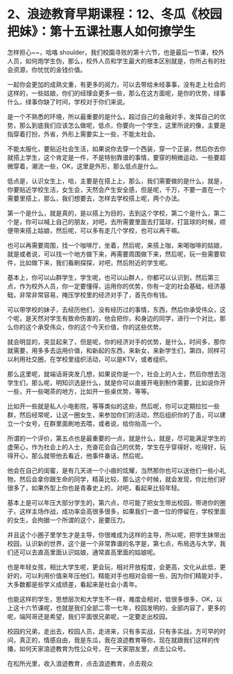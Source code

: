 # 2、浪迹教育早期课程：12、冬瓜《校园把妹》：第十五课社惠人如何撩学生

怎样担心~~，哈咯 shoulder，我们校園寻败的第十六节，也是最后一节课，校外人员，如何炮学生伪，那么，校外人员和学生最大的根本区别就是，你所占有的社会资源，你忧忧的金钱价值。

一起你会更加的成熟文重，有更多的阅力，可以去带给未经事事，没有走上社会的这样的，一些姑娘，你们的经理会更多一些，那么在这方面呢，是你的优势，绿事什么，绿事你缺了时间，学校对于你们来说。

是一个不熟悉的环境，所以最重要的是什么，超过自己的金融对手，发挥自己的优势，那么到底我们应该怎么做呢，低点，你要向一个学生，这里所说的像，主要是指穿着打扮，外省，外形上需要实上一些，不能太社会。

不能太服化，要贴近社会生活，如果说你去穿一个西装，穿一个正装，然后你去你就搭上学生，这个肯定是一件，不是特别靠谱的事情，要穿的稍微运动，一些要超微穿着，潮流一些，OK，这里是外形，那么低点是什么。

低点是，认识女生上，哈，主要是在搭上上，那么，我们需要做的是什么，就是，你要贴近学校生活，女生会，天然会产生安全感，但是呢，千万，不要一直在一个需要里搭上，那么，我们想要去，怎样去学校搭上呢，两个办法。

第一个是什么，就是真的，是以搭上为目的，去到这个学校，第二个是什么，第二个是，你可以喊上自己的朋友，对吧，去所需要里面去打篮球，打篮球的时候，顺便带来搭上姑娘，然后呢，可以多有走几个学校，也可以再干嘛。

也可以再需要周围，找一个咖啡厅，坐着，然后呢，来搭上咖，来喝咖啡的姑娘，就是或者说，可以找一个地方做下来，再需要周围做下来，然后呢，玩一些需要软件，比如做下来，我们看刷探探，对吧，然后附近的学生呢。

基本上，你可以山群学生，学生呢，也可以山群人，你都可以认识到，然后第三点，作为校外人员，你一定要懂得，运用你的优势，你有一定的社会基础，经济基础，非常非常容易，掩压学校里的经济对手了，首先你有钱。

可以带学校的妹子，去经历他们，没有经历过的事情，东西，然后你承受伟众，这个呢，是天然对学生有致命伤害的，他会把你，和身边的同学，进行一个对比，那么你的这个承受伟众，你的这个今天价值，你的这些优势。

就会明显的，突显起来了，但是呢，你的经济对手的优势，是什么，时间多，那你就需要，用多多去运用价值，和新起的东西，来新女，来新学生们，第四，同样可以利用社交圈，在学校里组织活动，可以是KTV，或者组织。

那么这里呢，就端话哥突发几想，如果说你是一个，社会上的人士，然后你想去泡学生们，那么呢，明知识选是什么，就是你可以直接开电到制作需要，比如说你开一些，开一些喝茶的地方，比如开一些桌优势，等等。

比如开一些就是私人小电影院，等等类似的这些，然后呢，你可以定期拉拉一些群，然后经常呢，让这一圈女生，来参加你们的活动，然后组织你的了击，可以建立一个女号，在群里面刷地去喂，或者说，给你抬高一个。

所谓的一个评价，第五点也是最重要的一点，就是什么，就是，尽可能满足学生的虚荣心，作为社会上的人士，充奋花会自己的优势，学生在乎穿得好，吃得好，玩得开心，那么就带他去看近，他事件番话，然后呢。

他会在自己的闺蜜，是有几天进一个小痕的炫耀，当然那你也可以送他们一些小礼物，然后会拿你跟生命的同学，精英比较，那么这个时候，就会发现，你比他们好很多了，如果外型上你也是青春史上的，对吧，看起来比较年轻。

基本上是可以年压大部分学生的，第六点，尽可能了把女生带出校园，带进你的圈子，这样主场作战，成功率会高很多很多，如果我们一直一位的停留在，学校里面的女生，会拘据一个所谓的这个，是要压力。

并且这个小圈子里学生才是主导，你很难成为这样的主导，所以呢，把学生妹带出校园，认识新的世界，这个是一个非常靠谱的名字是，第七点，布局选与大学，我们还可以去直高里面认识姑娘，通常直高里面的姑娘呢。

也是年轻女孩，相比大学生呢，更会玩，相对开放程度，会更高，文化从此低，更好的，可以利用价值来年压他们，精能对手也相对会弱一些，因为你们精能对手，大多数都是些学义成绩差，看起来是社会小青年。

也能这样的学生，思想层次和大学生不一样，难度会相对，低很多很多，OK，以上这十六节课呢，也就是我们全部二零一七年，校园发明的，全部内容了，更多的呢，端阿哥还是希望，我们平面很兄弟呢，一定要走出校园。

校园的兄弟，走出去，校园人员，走进来，只有多实战，只有多实战，方可早的时间，真正的，情感自由，我是东瓜，我在浪迹教育等你，现在就跟我们这样的传播，如何天家浪迹教育为性公众号，在一天家朋友里，点击公众号。

在松所光里，收入浪迹教育，点击浪迹教育，点击观众